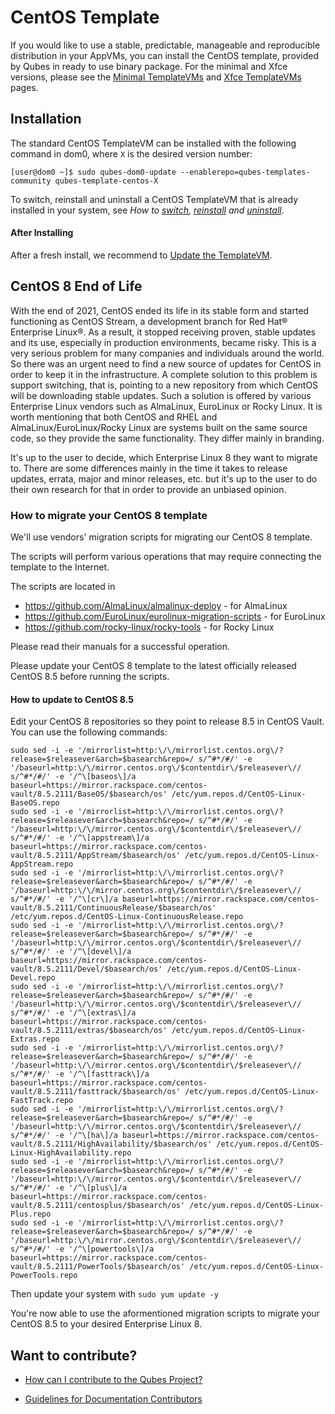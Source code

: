 
# CentOS Template

If you would like to use a stable, predictable, manageable and reproducible distribution in your AppVMs, you can install the CentOS template, provided by Qubes in ready to use binary package. For the minimal and Xfce versions, please see the [Minimal TemplateVMs] and [Xfce TemplateVMs] pages.


## Installation

The standard CentOS TemplateVM can be installed with the following command in dom0, where `X` is the desired version number:

    [user@dom0 ~]$ sudo qubes-dom0-update --enablerepo=qubes-templates-community qubes-template-centos-X

To switch, reinstall and uninstall a CentOS TemplateVM that is already installed in your system, see *How to [switch], [reinstall] and [uninstall]*.

#### After Installing

After a fresh install, we recommend to [Update the TemplateVM](https://www.qubes-os.org/doc/software-update-vm/).

## CentOS 8 End of Life

With the end of 2021, CentOS ended its life in its stable form and started functioning as CentOS Stream, a development branch for Red Hat® Enterprise Linux®. As a result, it stopped receiving proven, stable updates and its use, especially in production environments, became risky. This is a very serious problem for many companies and individuals around the world. So there was an urgent need to find a new source of updates for CentOS in order to keep it in the infrastructure. A complete solution to this problem is support switching, that is, pointing to a new repository from which CentOS will be downloading stable updates. Such a solution is offered by various Enterprise Linux vendors such as AlmaLinux, EuroLinux or Rocky Linux. It is worth mentioning that both CentOS and RHEL and AlmaLinux/EuroLinux/Rocky Linux are systems built on the same source code, so they provide the same functionality. They differ mainly in branding.

It's up to the user to decide, which Enterprise Linux 8 they want to migrate to. There are some differences mainly in the time it takes to release updates, errata, major and minor releases, etc. but it's up to the user to do their own research for that in order to provide an unbiased opinion.

### How to migrate your CentOS 8 template

We'll use vendors' migration scripts for migrating our CentOS 8 template.

The scripts will perform various operations that may require connecting the template to the Internet.

The scripts are located in

- https://github.com/AlmaLinux/almalinux-deploy - for AlmaLinux
- https://github.com/EuroLinux/eurolinux-migration-scripts - for EuroLinux
- https://github.com/rocky-linux/rocky-tools - for Rocky Linux

Please read their manuals for a successful operation.

Please update your CentOS 8 template to the latest officially released CentOS 8.5 before running the scripts.

#### How to update to CentOS 8.5

Edit your CentOS 8 repositories so they point to release 8.5 in CentOS Vault. You can use the following commands:

```
sudo sed -i -e '/mirrorlist=http:\/\/mirrorlist.centos.org\/?release=$releasever&arch=$basearch&repo=/ s/^#*/#/' -e '/baseurl=http:\/\/mirror.centos.org\/$contentdir\/$releasever\// s/^#*/#/' -e '/^\[baseos\]/a baseurl=https://mirror.rackspace.com/centos-vault/8.5.2111/BaseOS/$basearch/os' /etc/yum.repos.d/CentOS-Linux-BaseOS.repo
sudo sed -i -e '/mirrorlist=http:\/\/mirrorlist.centos.org\/?release=$releasever&arch=$basearch&repo=/ s/^#*/#/' -e '/baseurl=http:\/\/mirror.centos.org\/$contentdir\/$releasever\// s/^#*/#/' -e '/^\[appstream\]/a baseurl=https://mirror.rackspace.com/centos-vault/8.5.2111/AppStream/$basearch/os' /etc/yum.repos.d/CentOS-Linux-AppStream.repo
sudo sed -i -e '/mirrorlist=http:\/\/mirrorlist.centos.org\/?release=$releasever&arch=$basearch&repo=/ s/^#*/#/' -e '/baseurl=http:\/\/mirror.centos.org\/$contentdir\/$releasever\// s/^#*/#/' -e '/^\[cr\]/a baseurl=https://mirror.rackspace.com/centos-vault/8.5.2111/ContinuousRelease/$basearch/os' /etc/yum.repos.d/CentOS-Linux-ContinuousRelease.repo
sudo sed -i -e '/mirrorlist=http:\/\/mirrorlist.centos.org\/?release=$releasever&arch=$basearch&repo=/ s/^#*/#/' -e '/baseurl=http:\/\/mirror.centos.org\/$contentdir\/$releasever\// s/^#*/#/' -e '/^\[devel\]/a baseurl=https://mirror.rackspace.com/centos-vault/8.5.2111/Devel/$basearch/os' /etc/yum.repos.d/CentOS-Linux-Devel.repo
sudo sed -i -e '/mirrorlist=http:\/\/mirrorlist.centos.org\/?release=$releasever&arch=$basearch&repo=/ s/^#*/#/' -e '/baseurl=http:\/\/mirror.centos.org\/$contentdir\/$releasever\// s/^#*/#/' -e '/^\[extras\]/a baseurl=https://mirror.rackspace.com/centos-vault/8.5.2111/extras/$basearch/os' /etc/yum.repos.d/CentOS-Linux-Extras.repo
sudo sed -i -e '/mirrorlist=http:\/\/mirrorlist.centos.org\/?release=$releasever&arch=$basearch&repo=/ s/^#*/#/' -e '/baseurl=http:\/\/mirror.centos.org\/$contentdir\/$releasever\// s/^#*/#/' -e '/^\[fasttrack\]/a baseurl=https://mirror.rackspace.com/centos-vault/8.5.2111/fasttrack/$basearch/os' /etc/yum.repos.d/CentOS-Linux-FastTrack.repo
sudo sed -i -e '/mirrorlist=http:\/\/mirrorlist.centos.org\/?release=$releasever&arch=$basearch&repo=/ s/^#*/#/' -e '/baseurl=http:\/\/mirror.centos.org\/$contentdir\/$releasever\// s/^#*/#/' -e '/^\[ha\]/a baseurl=https://mirror.rackspace.com/centos-vault/8.5.2111/HighAvailability/$basearch/os' /etc/yum.repos.d/CentOS-Linux-HighAvailability.repo
sudo sed -i -e '/mirrorlist=http:\/\/mirrorlist.centos.org\/?release=$releasever&arch=$basearch&repo=/ s/^#*/#/' -e '/baseurl=http:\/\/mirror.centos.org\/$contentdir\/$releasever\// s/^#*/#/' -e '/^\[plus\]/a baseurl=https://mirror.rackspace.com/centos-vault/8.5.2111/centosplus/$basearch/os' /etc/yum.repos.d/CentOS-Linux-Plus.repo
sudo sed -i -e '/mirrorlist=http:\/\/mirrorlist.centos.org\/?release=$releasever&arch=$basearch&repo=/ s/^#*/#/' -e '/baseurl=http:\/\/mirror.centos.org\/$contentdir\/$releasever\// s/^#*/#/' -e '/^\[powertools\]/a baseurl=https://mirror.rackspace.com/centos-vault/8.5.2111/PowerTools/$basearch/os' /etc/yum.repos.d/CentOS-Linux-PowerTools.repo
```

Then update your system with `sudo yum update -y`

You're now able to use the aformentioned migration scripts to migrate your CentOS 8.5 to your desired Enterprise Linux 8.

## Want to contribute?

*   [How can I contribute to the Qubes Project?](https://www.qubes-os.org/doc/contributing/)

*   [Guidelines for Documentation Contributors](https://www.qubes-os.org/doc/doc-guidelines/)

[switch]: https://www.qubes-os.org/doc/templates/#switching
[reinstall]: https://www.qubes-os.org/doc/reinstall-template/
[uninstall]: https://www.qubes-os.org/doc/templates/#uninstalling
[Minimal TemplateVMs]: https://www.qubes-os.org/doc/templates/minimal/
[Xfce TemplateVMs]: https://www.qubes-os.org/doc/templates/xfce/
